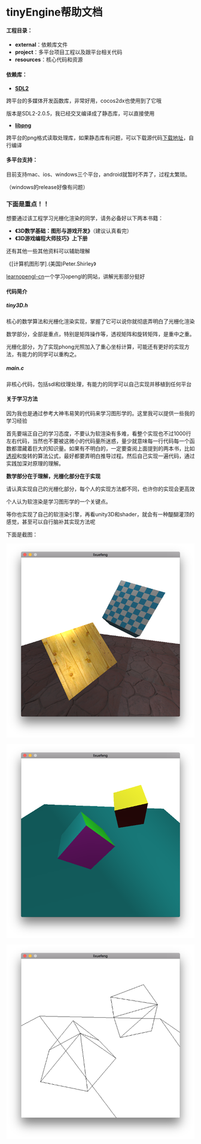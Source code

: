 # tinyEngine帮助文档
#### 工程目录：

- **external**：依赖库文件
- **project**：多平台项目工程以及跟平台相关代码
- **resources**：核心代码和资源

#### 依赖库：

- [**SDL2**](https://www.libsdl.org/download-2.0.php)

跨平台的多媒体开发函数库，非常好用，cocos2dx也使用到了它哦

版本是SDL2-2.0.5，我已经交叉编译成了静态库，可以直接使用

- [**libpng**](http://www.libpng.org/pub/png/libpng.html)

跨平台的png格式读取处理库，如果静态库有问题，可以下载源代码[下载地址](https://sourceforge.net/projects/libpng/files/libpng16/1.6.28/)，自行编译

#### 多平台支持：

目前支持mac、ios、windows三个平台，android就暂时不弄了，过程太繁琐。

（windows的release好像有问题）

### 下面是重点！！

想要通过该工程学习光栅化渲染的同学，请务必备好以下两本书籍：

- **《3D数学基础：图形与游戏开发》**（建议认真看完）
- **《3D游戏编程大师技巧》上下册**

还有其他一些其他资料可以辅助理解

《[计算机图形学].(美国)Peter.Shirley》

[learnopengl-cn](http://learnopengl-cn.readthedocs.io/zh/latest/)一个学习opengl的网站，讲解光影部分挺好

#### 代码简介

##### tiny3D.h 

核心的数学算法和光栅化渲染实现，掌握了它可以说你就彻底弄明白了光栅化渲染

数学部分，全部是重点，特别是矩阵操作等，透视矩阵和旋转矩阵，是重中之重。

光栅化部分，为了实现phong光照加入了重心坐标计算，可能还有更好的实现方法，有能力的同学可以重构之。

##### main.c

非核心代码，包括sdl和纹理处理，有能力的同学可以自己实现并移植到任何平台

#### 关于学习方法

因为我也是通过参考大神韦易笑的代码来学习图形学的。这里我可以提供一些我的学习经验

首先要端正自己的学习态度，不要认为软渲染有多难，看整个实现也不过1000行左右代码，当然也不要被这微小的代码量所迷惑，量少就意味每一行代码每一个函数都潜藏着巨大的知识量。如果有不明白的，一定要查阅上面提到的两本书，比如[透视](http://blog.csdn.net/xiaowei_cqu/article/details/26471527)和旋转的算法公式，最好都要弄明白推导过程。然后自己实现一遍代码，通过实践加深对原理的理解。

**数学部分在于理解，光栅化部分在于实现**

请认真实现自己的光栅化部分，每个人的实现方法都不同，也许你的实现会更高效

个人认为软渲染是学习图形学的一个关键点。

等你也实现了自己的软渲染引擎，再看unity3D和shader，就会有一种醍醐灌顶的感觉，甚至可以自行脑补其实现方法呢



下面是截图：

![](https://github.com/sdlwlxf1/sdlwlxf1.github.io/blob/master/images/tinyEngine/screenshot%202017-03-12%20下午11.15.23.png)

![](https://github.com/sdlwlxf1/sdlwlxf1.github.io/blob/master/images/tinyEngine/screenshot%202017-03-12%20下午11.16.16.png)

![](https://github.com/sdlwlxf1/sdlwlxf1.github.io/blob/master/images/tinyEngine/screenshot%202017-03-12%20下午11.16.43.png)